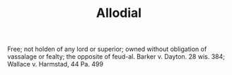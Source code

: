 ---
title: Allodial
letter: A
permalink: "/definitions/allodial.html"
body: Free; not holden of any lord or superior; owned without obligation of vassalage
  or fealty; the opposite of feud-al. Barker v. Dayton. 28 wis. 384; Wallace v. Harmstad,
  44 Pa. 499
published_at: '2018-07-07'
layout: post
---